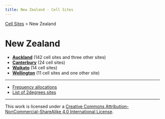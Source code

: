 ```yaml
---
title: New Zealand - Cell Sites
---
```


[Cell Sites](../) > New Zealand

# New Zealand

* **[Auckland](auk)** (142 cell sites and three other sites)
* **[Canterbury](can)** (24 cell sites)
* **[Waikato](wko)** (14 cell sites)
* **[Wellington](wgn)** (11 cell sites and one other site)

---

* [Frequency allocations](frequency-allocations)
* [List of 2degrees sites](sites-2degrees)

---

This work is licensed under a [Creative Commons Attribution-NonCommercial-ShareAlike 4.0 International License](http://creativecommons.org/licenses/by-nc-sa/4.0/).
